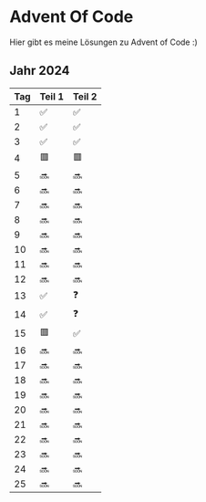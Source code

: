 # Advent Of Code

Hier gibt es meine Lösungen zu Advent of Code :)

## Jahr 2024

| Tag | Teil 1 | Teil 2| 
|-|-|-| 
|1|✅|✅|
|2|✅|✅|
|3|✅|✅|
|4|🟥|🟥|
|5|🔜|🔜|
|6|🔜|🔜|
|7|🔜|🔜|
|8|🔜|🔜|
|9|🔜|🔜|
|10|🔜|🔜|
|11|🔜|🔜|
|12|🔜|🔜|
|13|✅|❓|
|14|✅|❓|
|15|🟥|✅|
|16|🔜|🔜|
|17|🔜|🔜|
|18|🔜|🔜|
|19|🔜|🔜|
|20|🔜|🔜|
|21|🔜|🔜|
|22|🔜|🔜|
|23|🔜|🔜|
|24|🔜|🔜|
|25|🔜|🔜|



